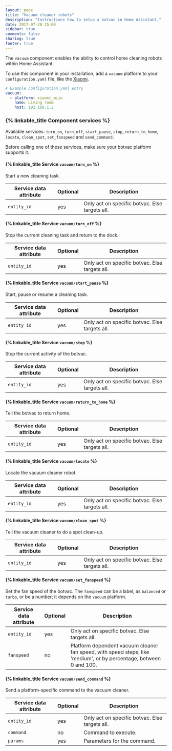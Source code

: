 ```yaml
---
layout: page
title: "Vacuum cleaner robots"
description: "Instructions how to setup a botvac in Home Assistant."
date: 2017-07-28 15:00
sidebar: true
comments: false
sharing: true
footer: true
---
```


The `vacuum` component enables the ability to control home cleaning robots within Home Assistant.

To use this component in your installation, add a `vacuum` platform to your `configuration.yaml` file, like the [Xiaomi](/components/vacuum.xiaomi/).

```yaml
# Example configuration.yaml entry
vacuum:
  - platform: xiaomi_miio
    name: Living room
    host: 192.168.1.2
```

### {% linkable_title Component services %}

Available services: `turn_on`, `turn_off`, `start_pause`, `stop`, `return_to_home`, `locate`, `clean_spot`, `set_fanspeed` and `send_command`.

Before calling one of these services, make sure your botvac platform supports it.

#### {% linkable_title Service `vacuum/turn_on` %}

Start a new cleaning task.

| Service data attribute    | Optional | Description                                           |
|---------------------------|----------|-------------------------------------------------------|
| `entity_id`               |      yes | Only act on specific botvac. Else targets all.        |

#### {% linkable_title Service `vacuum/turn_off` %}

Stop the current cleaning task and return to the dock.

| Service data attribute    | Optional | Description                                           |
|---------------------------|----------|-------------------------------------------------------|
| `entity_id`               |      yes | Only act on specific botvac. Else targets all.        |

#### {% linkable_title Service `vacuum/start_pause` %}

Start, pause or resume a cleaning task.

| Service data attribute    | Optional | Description                                           |
|---------------------------|----------|-------------------------------------------------------|
| `entity_id`               |      yes | Only act on specific botvac. Else targets all.        |

#### {% linkable_title Service `vacuum/stop` %}

Stop the current activity of the botvac.

| Service data attribute    | Optional | Description                                           |
|---------------------------|----------|-------------------------------------------------------|
| `entity_id`               |      yes | Only act on specific botvac. Else targets all.        |

#### {% linkable_title Service `vacuum/return_to_home` %}

Tell the botvac to return home.

| Service data attribute    | Optional | Description                                           |
|---------------------------|----------|-------------------------------------------------------|
| `entity_id`               |      yes | Only act on specific botvac. Else targets all.        |

#### {% linkable_title Service `vacuum/locate` %}

Locate the vacuum cleaner robot.

| Service data attribute    | Optional | Description                                           |
|---------------------------|----------|-------------------------------------------------------|
| `entity_id`               |      yes | Only act on specific botvac. Else targets all.        |

#### {% linkable_title Service `vacuum/clean_spot` %}

Tell the vacuum cleaner to do a spot clean-up.

| Service data attribute    | Optional | Description                                           |
|---------------------------|----------|-------------------------------------------------------|
| `entity_id`               |      yes | Only act on specific botvac. Else targets all.        |

#### {% linkable_title Service `vacuum/set_fanspeed` %}

Set the fan speed of the botvac. The `fanspeed` can be a label, as `balanced` or `turbo`, or be a number; it depends on the `vacuum` platform.

| Service data attribute    | Optional | Description                                           |
|---------------------------|----------|-------------------------------------------------------|
| `entity_id`               |      yes | Only act on specific botvac. Else targets all.        |
| `fanspeed`                |       no | Platform dependent vacuum cleaner fan speed, with speed steps, like 'medium', or by percentage, between 0 and 100. |

#### {% linkable_title Service `vacuum/send_command` %}

Send a platform-specific command to the vacuum cleaner.

| Service data attribute    | Optional | Description                                           |
|---------------------------|----------|-------------------------------------------------------|
| `entity_id`               |      yes | Only act on specific botvac. Else targets all.        |
| `command`                 |       no | Command to execute.                                   |
| `params`                  |      yes | Parameters for the command.                           |
